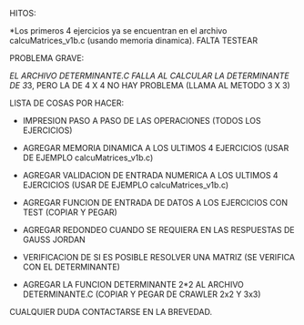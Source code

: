 HITOS:

*Los primeros 4 ejercicios ya se encuentran en el archivo calcuMatrices_v1b.c (usando memoria dinamica). FALTA TESTEAR



PROBLEMA GRAVE: 

*EL ARCHIVO DETERMINANTE.C FALLA AL CALCULAR LA DETERMINANTE DE 3*3, PERO LA DE 4 X 4 NO HAY PROBLEMA (LLAMA AL METODO 3 X 3)


LISTA DE COSAS POR HACER:

* IMPRESION PASO A PASO DE LAS OPERACIONES (TODOS LOS EJERCICIOS)
* AGREGAR MEMORIA DINAMICA A LOS ULTIMOS 4 EJERCICIOS (USAR DE EJEMPLO calcuMatrices_v1b.c)
* AGREGAR VALIDACION DE ENTRADA NUMERICA A LOS ULTIMOS 4 EJERCICIOS (USAR DE EJEMPLO calcuMatrices_v1b.c)


* AGREGAR FUNCION DE ENTRADA DE DATOS A LOS EJERCICIOS CON TEST (COPIAR Y PEGAR)
* AGREGAR REDONDEO CUANDO SE REQUIERA EN LAS RESPUESTAS DE GAUSS JORDAN
* VERIFICACION DE SI ES POSIBLE RESOLVER UNA MATRIZ (SE VERIFICA CON EL DETERMINANTE)
* AGREGAR LA FUNCION DETERMINANTE 2*2 AL ARCHIVO DETERMINANTE.C (COPIAR Y PEGAR DE CRAWLER 2x2 Y 3x3)




CUALQUIER DUDA CONTACTARSE EN LA BREVEDAD.



